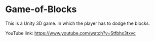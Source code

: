 # Game-of-Blocks
This is a Unity 3D game. In which the player has to dodge the blocks.

YouTube link: https://www.youtube.com/watch?v=Stfbhx3txvc

